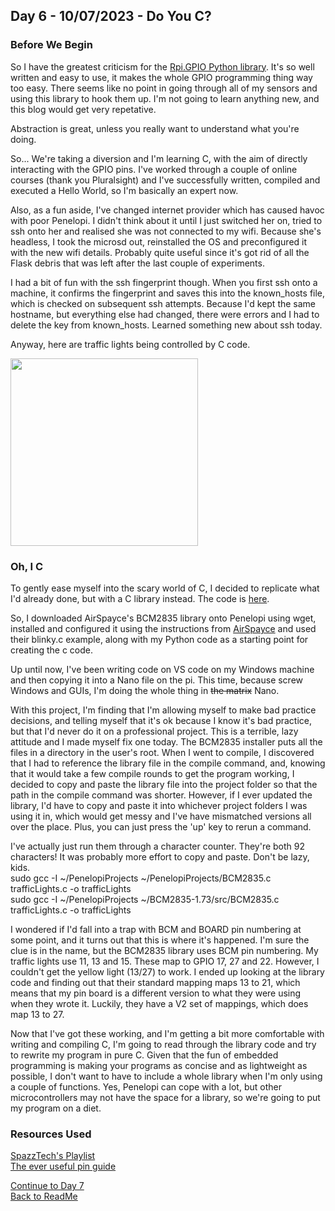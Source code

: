 ## Day 6 - 10/07/2023 - Do You C?

### Before We Begin
So I have the greatest criticism for the [Rpi.GPIO Python library](https://pypi.org/project/RPi.GPIO/). It's so well written and easy to use, it makes the whole GPIO programming thing way too easy. There seems like no point in going through all of my sensors and using this library to hook them up. I'm not going to learn anything new, and this blog would get very repetative.

Abstraction is great, unless you really want to understand what you're doing.

So... We're taking a diversion and I'm learning C, with the aim of directly interacting with the GPIO pins. I've worked through a couple of online courses (thank you Pluralsight) and I've successfully written, compiled and executed a Hello World, so I'm basically an expert now.

Also, as a fun aside, I've changed internet provider which has caused havoc with poor Penelopi. I didn't think about it until I just switched her on, tried to ssh onto her and realised she was not connected to my wifi. Because she's headless, I took the microsd out, reinstalled the OS and preconfigured it with the new wifi details. Probably quite useful since it's got rid of all the Flask debris that was left after the last couple of experiments.

I had a bit of fun with the ssh fingerprint though. When you first ssh onto a machine, it confirms the fingerprint and saves this into the known_hosts file, which is checked on subsequent ssh attempts. Because I'd kept the same hostname, but everything else had changed, there were errors and I had to delete the key from known_hosts. Learned something new about ssh today.

Anyway, here are traffic lights being controlled by C code.  

<img src="/Images/TrafficLightsC.gif" width="300">


### Oh, I C
To gently ease myself into the scary world of C, I decided to replicate what I'd already done, but with a C library instead. The code is [here](/CScripts/trafficLights.c).

So, I downloaded AirSpayce's BCM2835 library onto Penelopi using wget, installed and configured it using the instructions from [AirSpayce](http://airspayce.com/mikem/BCM2835/) and used their blinky.c example, along with my Python code as a starting point for creating the c code.

Up until now, I've been writing code on VS code on my Windows machine and then copying it into a Nano file on the pi. This time, because screw Windows and GUIs, I'm doing the whole thing in ~~the matrix~~ Nano.

With this project, I'm finding that I'm allowing myself to make bad practice decisions, and telling myself that it's ok because I know it's bad practice, but that I'd never do it on a professional project. This is a terrible, lazy attitude and I made myself fix one today. The BCM2835 installer puts all the files in a directory in the user's root. When I went to compile, I discovered that I had to reference the library file in the compile command, and, knowing that it would take a few compile rounds to get the program working, I decided to copy and paste the library file into the project folder so that the path in the compile command was shorter. However, if I ever updated the library, I'd have to copy and paste it into whichever project folders I was using it in, which would get messy and I've have mismatched versions all over the place. Plus, you can just press the 'up' key to rerun a command.

I've actually just run them through a character counter. They're both 92 characters! It was probably more effort to copy and paste. Don't be lazy, kids.  
sudo gcc -I ~/PenelopiProjects ~/PenelopiProjects/BCM2835.c trafficLights.c -o trafficLights  
sudo gcc -I ~/PenelopiProjects ~/BCM2835-1.73/src/BCM2835.c trafficLights.c -o trafficLights

I wondered if I'd fall into a trap with BCM and BOARD pin numbering at some point, and it turns out that this is where it's happened. I'm sure the clue is in the name, but the BCM2835 library uses BCM pin numbering. My traffic lights use 11, 13 and 15. These map to GPIO 17, 27 and 22. However, I couldn't get the yellow light (13/27) to work. I ended up looking at the library code and finding out that their standard mapping maps 13 to 21, which means that my pin board is a different version to what they were using when they wrote it. Luckily, they have a V2 set of mappings, which does map 13 to 27.

Now that I've got these working, and I'm getting a bit more comfortable with writing and compiling C, I'm going to read through the library code and try to rewrite my program in pure C. Given that the fun of embedded programming is making your programs as concise and as lightweight as possible, I don't want to have to include a whole library when I'm only using a couple of functions. Yes, Penelopi can cope with a lot, but other microcontrollers may not have the space for a library, so we're going to put my program on a diet.

### Resources Used
[SpazzTech's Playlist](https://www.youtube.com/watch?v=jlM9KoWyPv0&list=PL-6WIzdGN7xQdIvyCtQUhmflKNsidxfwX&index=5&ab_channel=SpazzTech)  
[The ever useful pin guide](https://pinout.xyz/)  

[Continue to Day 7](/Blogs/9-September2023/2023.09.19.md)  
[Back to ReadMe](/README.md)